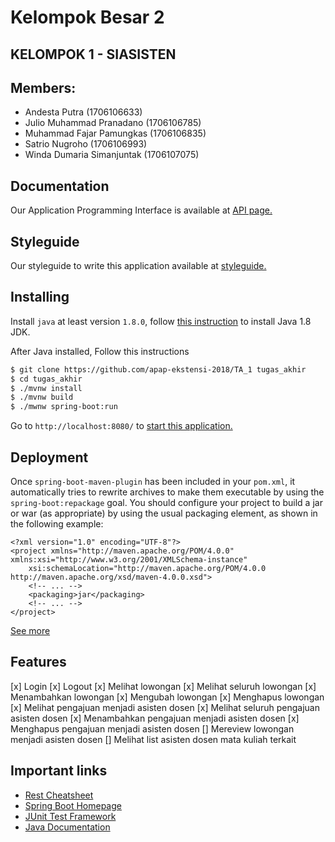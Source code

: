 # Kelompok Besar 2
## KELOMPOK 1 - SIASISTEN

## Members:
- Andesta Putra (1706106633)
- Julio Muhammad Pranadano (1706106785)
- Muhammad Fajar Pamungkas (1706106835)
- Satrio Nugroho (1706106993)
- Winda Dumaria Simanjuntak (1706107075)

## Documentation
Our Application Programming Interface is available at [API page.](API.md)

## Styleguide
Our styleguide to write this application available at [styleguide.](STYLEGUIDE.md)

## Installing
Install `java` at least version `1.8.0`, follow [this instruction](https://www.java.com/en/download/help/download_options.xml) to install Java 1.8 JDK.

After Java installed, Follow this instructions
```bash
$ git clone https://github.com/apap-ekstensi-2018/TA_1 tugas_akhir
$ cd tugas_akhir
$ ./mvnw install
$ ./mvnw build
$ ./mwnw spring-boot:run
```
Go to `http://localhost:8080/` to [start this application.](http://localhost:8080/)

## Deployment
Once `spring-boot-maven-plugin` has been included in your `pom.xml`, it automatically tries to rewrite archives to make them executable by using the `spring-boot:repackage` goal.
You should configure your project to build a jar or war (as appropriate) by using the usual packaging element, as shown in the following example:
```
<?xml version="1.0" encoding="UTF-8"?>
<project xmlns="http://maven.apache.org/POM/4.0.0" xmlns:xsi="http://www.w3.org/2001/XMLSchema-instance"
	xsi:schemaLocation="http://maven.apache.org/POM/4.0.0 http://maven.apache.org/xsd/maven-4.0.0.xsd">
	<!-- ... -->
	<packaging>jar</packaging>
	<!-- ... -->
</project>
```
[See more](https://docs.spring.io/spring-boot/docs/current/reference/htmlsingle/#build-tool-plugins-maven-packaging)


## Features
[x] Login
[x] Logout
[x] Melihat lowongan
[x] Melihat seluruh lowongan
[x] Menambahkan lowongan
[x] Mengubah lowongan
[x] Menghapus lowongan
[x] Melihat pengajuan menjadi asisten dosen
[x] Melihat seluruh pengajuan asisten dosen
[x] Menambahkan pengajuan menjadi asisten dosen
[x] Menghapus pengajuan menjadi asisten dosen
[] Mereview lowongan menjadi asisten dosen
[] Melihat list asisten dosen mata kuliah terkait

## Important links
- [Rest Cheatsheet](https://github.com/RestCheatSheet/api-cheat-sheet#api-design-cheat-sheet)
- [Spring Boot Homepage](https://docs.spring.io/spring-boot/docs/current/reference/html/index.html)
- [JUnit Test Framework](https://junit.org/junit5/)
- [Java Documentation](https://docs.oracle.com/javase/8/docs/api/)
